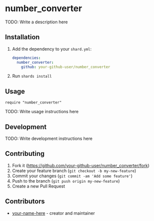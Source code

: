 # number_converter

TODO: Write a description here

## Installation

1. Add the dependency to your `shard.yml`:

   ```yaml
   dependencies:
     number_converter:
       github: your-github-user/number_converter
   ```

2. Run `shards install`

## Usage

```crystal
require "number_converter"
```

TODO: Write usage instructions here

## Development

TODO: Write development instructions here

## Contributing

1. Fork it (<https://github.com/your-github-user/number_converter/fork>)
2. Create your feature branch (`git checkout -b my-new-feature`)
3. Commit your changes (`git commit -am 'Add some feature'`)
4. Push to the branch (`git push origin my-new-feature`)
5. Create a new Pull Request

## Contributors

- [your-name-here](https://github.com/your-github-user) - creator and maintainer
